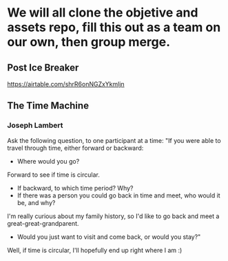 # We will all clone the objetive and assets repo, fill this out as a team on our own, then group merge.

## Post Ice Breaker

https://airtable.com/shrR6onNGZxYkmljn

## **The Time Machine**

### Joseph Lambert

Ask the following question, to one participant at a time: "If you were able to travel through time, either forward or backward:

- Where would you go?

Forward to see if time is circular.

- If backward, to which time period? Why?
- If there was a person you could go back in time and meet, who would it be, and why?

I'm really curious about my family history, so I'd like to go back and meet a great-great-grandparent.

- Would you just want to visit and come back, or would you stay?"

Well, if time is circular, I'll hopefully end up right where I am :)
